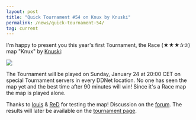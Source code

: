 ```yaml
---
layout: post
title: "Quick Tournament #54 on Knux by Knuski"
permalink: /news/quick-tournament-54/
tag: current
---
```


I'm happy to present you this year's first Tournament, the Race (★★★✰✰) map "Knux" by [Knuski](/mappers/Knuski/):

[<img class="demo" src="/Knux.png" />](//forum.ddnet.org/viewtopic.php?f=33&t=7077)

The Tournament will be played on Sunday, January 24 at 20:00 CET on special Tournament servers in every DDNet location. No one has seen the map yet and the best time after 90 minutes will win! Since it's a Race map the map is played alone.

Thanks to [louis](/mappers/louis/) & [ReD](/mappers/ReD/) for testing the map! Discussion on the [forum](//forum.ddnet.org/viewtopic.php?f=33&t=7077). The results will later be available on the [tournament page](/tournaments/54/).
